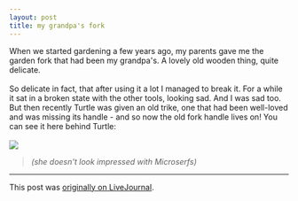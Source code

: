 ```yaml
---
layout: post
title: my grandpa's fork
---
```


<div class="entry-item s2-entrytext">When we started gardening a few years ago, my parents gave me the garden fork that had been my grandpa's. A lovely old wooden thing, quite delicate.<br/><br/>So delicate in fact, that after using it a lot I managed to break it. For a while it sat in a broken state with the other tools, looking sad. And I was sad too. But then recently Turtle was given an old trike, one that had been well-loved and was missing its handle - and so now the old fork handle lives on! You can see it here behind Turtle:<br/><br/><a href="http://picasaweb.google.com/lh/photo/r4myHioagm0IuUK57R8eiw?feat=embedwebsite" rel="nofollow"><img src="http://lh4.ggpht.com/_L3XQL9bgmnM/Sm364QJtc4I/AAAAAAAACt8/7aoso4WGHhc/s400/PICT0033.JPG"/></a><blockquote><i>(she doesn't look impressed with Microserfs)</i><blockquote></blockquote></blockquote></div><p><hr></p><p>This post was <a href="http://ferkeltongs.livejournal.com/27769.html">originally on LiveJournal</a>.</p>